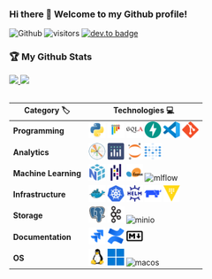 ### Hi there 👋 Welcome to my Github profile!

![Github](https://img.shields.io/github/followers/lopezco?style=social) ![visitors](https://visitor-badge.laobi.icu/badge?page_id=lopezco.lopezco) [![dev.to badge](https://img.shields.io/badge/-LinkedIn-%230177B5?style=flat&logo=linkedin)](https://www.linkedin.com/in/joselopezco/)

### :trophy: My Github Stats

<a href="https://github.com/lopezco">
  <img height="137.3px" src="https://github-readme-stats.vercel.app/api?username=lopezco&count_private=true&hide_title=true&hide_border=true&show_icons=true&include_all_commits=true&count_private=true&line_height=21&text_color=000&icon_color=000&theme=graywhite" />
  <img height="137.3px" src="https://github-readme-stats.vercel.app/api/top-langs/?username=lopezco&count_private=false&hide=C%23&hide_title=true&hide_border=true&layout=compact&langs_count=6&exclude_forks=true&exclude_repo=notebooks&text_color=000&icon_color=ffftheme=graywhite" />
</a>

<br>
<br>

| Category 🏷️            | Technologies 💻 |
|------------------------|------------------|
| **Programming**        | <img src="https://github.com/devicons/devicon/blob/master/icons/python/python-original.svg" title="python" alt="python" width="30" height="30"/> <img src="https://github.com/devicons/devicon/blob/master/icons/pytest/pytest-original.svg" title="pytest" alt="pytest" width="30" height="30"/> <img src="https://github.com/devicons/devicon/blob/master/icons/sqlalchemy/sqlalchemy-original.svg" title="sqlalchemy" alt="sqlalchemy" width="30" height="30"/> <img src="https://github.com/devicons/devicon/blob/master/icons/fastapi/fastapi-original.svg" title="fastapi" alt="fastapi" width="30" height="30"/> <img src="https://github.com/devicons/devicon/blob/master/icons/vscode/vscode-original.svg" title="vscode" alt="vscode" width="30" height="30"/> <img src="https://github.com/devicons/devicon/blob/master/icons/git/git-original.svg" title="git" alt="git" width="30" height="30"/> |
| **Analytics**  | <img src="https://github.com/devicons/devicon/blob/master/icons/matplotlib/matplotlib-original.svg" title="matplotlib" alt="matplotlib" width="30" height="30"/> <img src="https://github.com/devicons/devicon/blob/master/icons/plotly/plotly-original.svg" title="plotly" alt="plotly" width="30" height="30"/> <img src="https://github.com/devicons/devicon/blob/master/icons/jupyter/jupyter-original.svg" title="jupyter" alt="jupyter" width="30" height="30"/> <img src="https://github.com/metabase/metabase/blob/master/resources/frontend_client/app/instance-loading-page/img/metabase-logo.svg" title="metabase" alt="metabase" width="30" height="30"/> |
| **Machine Learning**  | <img src="https://github.com/devicons/devicon/blob/master/icons/numpy/numpy-original.svg" title="numpy" alt="numpy" width="30" height="30"/> <img src="https://github.com/devicons/devicon/blob/master/icons/pandas/pandas-original.svg" title="pandas" alt="pandas" width="30" height="30"/> <img src="https://github.com/devicons/devicon/blob/master/icons/scikitlearn/scikitlearn-original.svg" title="scikitlearn" alt="scikitlearn" width="30" height="30"/> <img src="https://github.com/mlflow/mlflow/blob/master/assets/logo.svg" title="mlflow" alt="mlflow" height="30"/> |
| **Infrastructure**     | <img src="https://github.com/devicons/devicon/blob/master/icons/docker/docker-original.svg" title="docker" alt="docker" width="30" height="30"/> <img src="https://github.com/devicons/devicon/blob/master/icons/kubernetes/kubernetes-plain.svg" title="kubernetes" alt="kubernetes" width="30" height="30"/> <img src="https://github.com/devicons/devicon/blob/master/icons/helm/helm-original.svg" title="helm" alt="helm" width="30" height="30"/> <img src="https://github.com/devicons/devicon/blob/master/icons/rancher/rancher-original.svg" title="rancher" alt="rancher" width="30" height="30"/> <img src="https://github.com/devicons/devicon/blob/master/icons/vault/vault-original.svg" title="vault" alt="vault" width="30" height="30"/> |
| **Storage**            | <img src="https://github.com/devicons/devicon/blob/master/icons/postgresql/postgresql-original.svg" title="postgresql" alt="postgresql" width="30" height="30"/> <img src="https://github.com/devicons/devicon/blob/master/icons/apachekafka/apachekafka-original.svg" title="kafka" alt="kafka" width="30" height="30"/>  <img src="https://www.vectorlogo.zone/logos/minioio/minioio-ar21.svg" title="minio" alt="minio" height="30"/> |
| **Documentation**      | <img src="https://github.com/devicons/devicon/blob/master/icons/jira/jira-original.svg" title="jira" alt="jira" width="30" height="30"/> <img src="https://github.com/devicons/devicon/blob/master/icons/confluence/confluence-original.svg" title="confluence" alt="confluence" width="30" height="30"/> <img src="https://github.com/devicons/devicon/blob/master/icons/markdown/markdown-original.svg" title="markdown" alt="markdown" width="30" height="30"/> |
| **OS**                 | <img src="https://github.com/devicons/devicon/blob/master/icons/linux/linux-original.svg" title="linux" alt="linux" width="30" height="30"/> <img src="https://github.com/devicons/devicon/blob/master/icons/windows11/windows11-original.svg" title="windows11" alt="windows11" width="30" height="30"/> <img src="https://upload.wikimedia.org/wikipedia/commons/2/22/MacOS_logo_%282017%29.svg" title="macos" alt="macos" width="30" height="30"/> |
